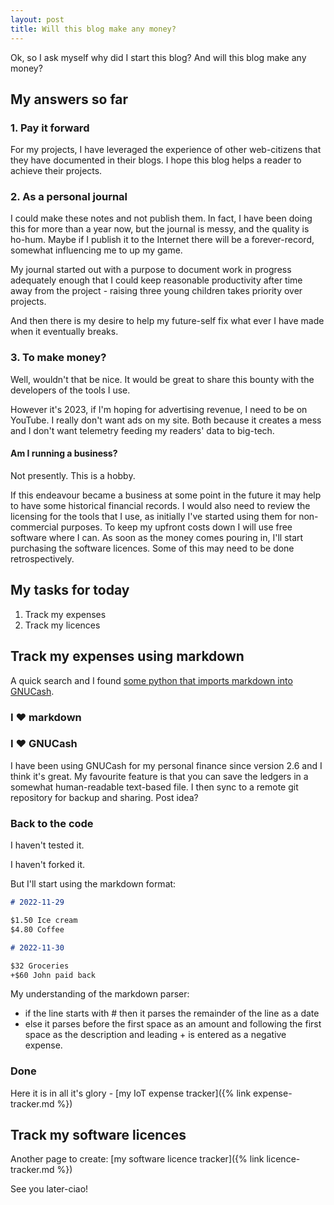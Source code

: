 ```yaml
---
layout: post
title: Will this blog make any money? 
---
```


Ok, so I ask myself why did I start this blog? And will this blog make any money?

## My answers so far

### 1. Pay it forward

For my projects, I have leveraged the experience of other web-citizens that they have documented in their blogs. I hope this blog helps a reader to achieve their projects.

### 2. As a personal journal

I could make these notes and not publish them. In fact, I have been doing this for more than a year now, but the journal is messy, and the quality is ho-hum. Maybe if I publish it to the Internet there will be a forever-record, somewhat influencing me to up my game. 

My journal started out with a purpose to document work in progress adequately enough that I could keep reasonable productivity after time away from the project - raising three young children takes priority over projects.

And then there is my desire to help my future-self fix what ever I have made when it eventually breaks.

### 3. To make money?

Well, wouldn't that be nice. It would be great to share this bounty with the developers of the tools I use.

However it's 2023, if I'm hoping for advertising revenue, I need to be on YouTube. I really don't want ads on my site. Both because it creates a mess and I don't want telemetry feeding my readers' data to big-tech.

#### Am I running a business?

Not presently. This is a hobby.

If this endeavour became a business at some point in the future it may help to have some historical financial records. I would also need to review the licensing for the tools that I use, as initially I've started using them for non-commercial purposes. To keep my upfront costs down I will use free software where I can. As soon as the money comes pouring in, I'll start purchasing the software licences. Some of this may need to be done retrospectively.

## My tasks for today

1. Track my expenses
2. Track my licences

## Track my expenses using markdown

A quick search and I found [some python that imports markdown into GNUCash](https://codeberg.org/hjacobs/gnucash-markdown-import).

### I ♥ markdown

### I ♥ GNUCash

I have been using GNUCash for my personal finance since version 2.6 and I think it's great. My favourite feature is that you can save the ledgers in a somewhat human-readable text-based file. I then sync to a remote git repository for backup and sharing. Post idea?

### Back to the code

I haven't tested it.

I haven't forked it.

But I'll start using the markdown format:

```md
# 2022-11-29

$1.50 Ice cream
$4.80 Coffee

# 2022-11-30

$32 Groceries
+$60 John paid back
```

My understanding of the markdown parser:

- if the line starts with # then it parses the remainder of the line as a date
- else it parses before the first space as an amount and following the first space as the description and leading + is entered as a negative expense.

### Done

Here it is in all it's glory - [my IoT expense tracker]({% link expense-tracker.md %})

## Track my software licences

Another page to create: [my software licence tracker]({% link licence-tracker.md %})

See you later-ciao!
